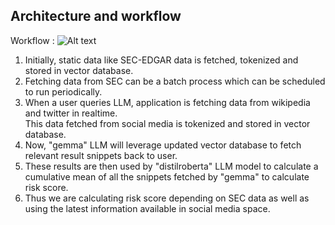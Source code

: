 ## Architecture and workflow

Workflow : 
![Alt text](https://cdn-lfs-us-1.hf.co/repos/13/3d/133d8ca2460bf82ba2bdbe928d91a6c780364a6d0cf9005087db081cca492c02/ed22547b1538ea4fd18ea26777e14d9f7e51b3388b34d3cadf165cc37a7f63e0?response-content-disposition=inline%3B+filename*%3DUTF-8%27%27RAG_workflow.png%3B+filename%3D%22RAG_workflow.png%22%3B&response-content-type=image%2Fpng&Expires=1742993952&Policy=eyJTdGF0ZW1lbnQiOlt7IkNvbmRpdGlvbiI6eyJEYXRlTGVzc1RoYW4iOnsiQVdTOkVwb2NoVGltZSI6MTc0Mjk5Mzk1Mn19LCJSZXNvdXJjZSI6Imh0dHBzOi8vY2RuLWxmcy11cy0xLmhmLmNvL3JlcG9zLzEzLzNkLzEzM2Q4Y2EyNDYwYmY4MmJhMmJkYmU5MjhkOTFhNmM3ODAzNjRhNmQwY2Y5MDA1MDg3ZGIwODFjY2E0OTJjMDIvZWQyMjU0N2IxNTM4ZWE0ZmQxOGVhMjY3NzdlMTRkOWY3ZTUxYjMzODhiMzRkM2NhZGYxNjVjYzM3YTdmNjNlMD9yZXNwb25zZS1jb250ZW50LWRpc3Bvc2l0aW9uPSomcmVzcG9uc2UtY29udGVudC10eXBlPSoifV19&Signature=iWCs2ogL7nMxBP9zfKQgnRYZi9-KNd9lksrztM8c9s7yJBAEl6RKpdv9ButJKGmS932TJkPrNOZGqcRZPusHbqGprf2QCDaCIkFF0RW8MUgLfTNX%7EfBb3%7EpKSwmTvCQULsAaJy0UXojouqMSxSQUVOtEIReeotMU2KZ05NcajX8eDBg0LXgzLoh37qlwXBqMbQXv61-rnYtULSDHO5PfkksfWY2bFE1FNORLCWRmXTzEm6BiAn29Ao0cXla5mrX9Z9sCYMTP3SJV2%7EBBctluV8rBVKaSgOuC9%7EXv3QicOgB%7EoWUa7FZKHUGlEX49xYXVe7kO5NXALikv7fXNrTOgbA__&Key-Pair-Id=K24J24Z295AEI9 "RAG flow")



1. Initially, static data like SEC-EDGAR data is fetched, tokenized and stored in vector database.
2. Fetching data from SEC can be a batch process which can be scheduled to run periodically.
3. When a user queries LLM, application is fetching data from wikipedia and twitter in realtime. \
   This data fetched from social media is tokenized and stored in vector database.
4. Now, "gemma" LLM will leverage updated vector database to fetch relevant result snippets back to user.
5. These results are then used by "distilroberta" LLM model to calculate a cumulative mean of all the snippets fetched by "gemma" to calculate risk score.
6. Thus we are calculating risk score depending on SEC data as well as using the latest information available in social media space.
